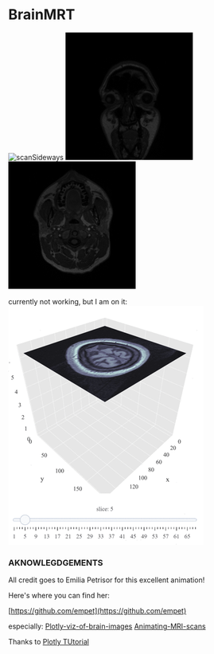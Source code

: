 # BrainMRT

![scanSideways](/data/gif/animation_SE000010.gif)
![ScanFrontal](/data/gif/animation_SE000011.gif)
![scanTop](/data/gif/animation_SE000012.gif)


currently not working, but I am on it:
![animation](/data/gif/head-scanning.gif)



### AKNOWLEGDGEMENTS
All credit goes to Emilia Petrisor for this excellent animation!

Here's where you can find her:

[https://github.com/empet](https://github.com/empet)

especially:
[Plotly-viz-of-brain-images](https://github.com/empet/Plotly-viz-of-brain-images)
[Animating-MRI-scans](https://github.com/empet/Animating-MRI-scans)


Thanks to 
[Plotly TUtorial](https://plot.ly/python/visualizing-mri-volume-slices/)

